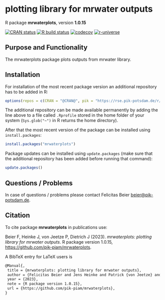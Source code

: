 # plotting library for mrwater outputs

R package **mrwaterplots**, version **1.0.15**

[![CRAN status](https://www.r-pkg.org/badges/version/mrwaterplots)](https://cran.r-project.org/package=mrwaterplots)  [![R build status](https://github.com/pik-piam/mrwaterplots/workflows/check/badge.svg)](https://github.com/pik-piam/mrwaterplots/actions) [![codecov](https://codecov.io/gh/pik-piam/mrwaterplots/branch/master/graph/badge.svg)](https://app.codecov.io/gh/pik-piam/mrwaterplots) [![r-universe](https://pik-piam.r-universe.dev/badges/mrwaterplots)](https://pik-piam.r-universe.dev/builds)

## Purpose and Functionality

The mrwaterplots package plots outputs from mrwater library.


## Installation

For installation of the most recent package version an additional repository has to be added in R:

```r
options(repos = c(CRAN = "@CRAN@", pik = "https://rse.pik-potsdam.de/r/packages"))
```
The additional repository can be made available permanently by adding the line above to a file called `.Rprofile` stored in the home folder of your system (`Sys.glob("~")` in R returns the home directory).

After that the most recent version of the package can be installed using `install.packages`:

```r 
install.packages("mrwaterplots")
```

Package updates can be installed using `update.packages` (make sure that the additional repository has been added before running that command):

```r 
update.packages()
```

## Questions / Problems

In case of questions / problems please contact Felicitas Beier <beier@pik-potsdam.de>.

## Citation

To cite package **mrwaterplots** in publications use:

Beier F, Heinke J, von Jeetze P, Dietrich J (2023). _mrwaterplots: plotting library for mrwater outputs_. R package version 1.0.15, <https://github.com/pik-piam/mrwaterplots>.

A BibTeX entry for LaTeX users is

 ```latex
@Manual{,
  title = {mrwaterplots: plotting library for mrwater outputs},
  author = {Felicitas Beier and Jens Heinke and Patrick {von Jeetze} and Jan Philipp Dietrich},
  year = {2023},
  note = {R package version 1.0.15},
  url = {https://github.com/pik-piam/mrwaterplots},
}
```
